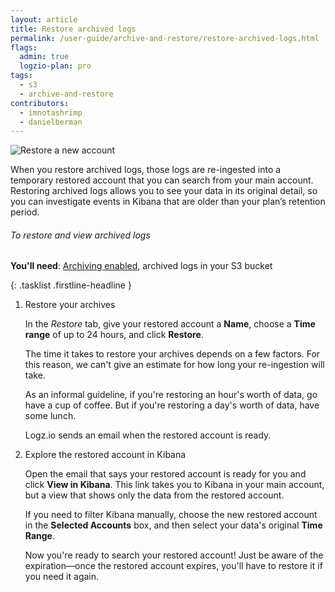 ```yaml
---
layout: article
title: Restore archived logs
permalink: /user-guide/archive-and-restore/restore-archived-logs.html
flags:
  admin: true
  logzio-plan: pro
tags:
  - s3
  - archive-and-restore
contributors:
  - imnotashrimp
  - danielberman
---
```


![Restore a new account]({{site.baseurl}}/images/archive-and-restore/restored-accounts.png)

When you restore archived logs,
those logs are re-ingested into a temporary restored account that you can search from your main account.
Restoring archived logs allows you to see your data in its original detail,
so you can investigate events in Kibana that are older than your plan’s retention period.

###### To restore and view archived logs

**You'll need**:
[Archiving enabled](https://app.logz.io/#/dashboard/tools/archive-and-restore),
archived logs in your S3 bucket

{: .tasklist .firstline-headline }
1. Restore your archives

    In the _Restore_ tab, give your restored account a **Name**, choose a **Time range** of up to 24 hours, and click **Restore**.

    The time it takes to restore your archives depends on a few factors.
    For this reason, we can't give an estimate for how long your re-ingestion will take.

    As an informal guideline, if you're restoring an hour's worth of data, go have a cup of coffee.
    But if you're restoring a day's worth of data, have some lunch.

    Logz.io sends an email when the restored account is ready.

2. Explore the restored account in Kibana

    Open the email that says your restored account is ready for you and click **View in Kibana**.
    This link takes you to Kibana in your main account, but a view that shows only the data from the restored account.

    <div class="info-box tip">

      If you need to filter Kibana manually,
      choose the new restored account in the **Selected Accounts** box,
      and then select your data's original **Time Range**.

    </div>

    Now you're ready to search your restored account!
    Just be aware of the expiration—once the restored account expires, you'll have to restore it if you need it again.